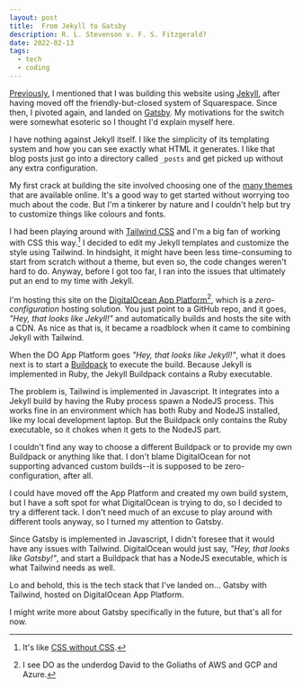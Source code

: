 ```yaml
---
layout: post
title:  From Jekyll to Gatsby
description: R. L. Stevenson v. F. S. Fitzgerald?
date: 2022-02-13
tags:
  - tech
  - coding
---
```


[Previously](/blog/2022-01-04-revive-again), I mentioned that I was building this website using [Jekyll](https://jekyllrb.com/), after having moved off the friendly-but-closed system of Squarespace. Since then, I pivoted again, and landed on [Gatsby](https://www.gatsbyjs.com/). My motivations for the switch were somewhat esoteric so I thought I'd explain myself here.

I have nothing against Jekyll itself. I like the simplicity of its templating system and how you can see exactly what HTML it generates. I like that blog posts just go into a directory called `_posts` and get picked up without any extra configuration.

My first crack at building the site involved choosing one of the [many themes](https://jekyllrb.com/docs/themes/) that are available online. It's a good way to get started without worrying too much about the code. But I'm a tinkerer by nature and I couldn't help but try to customize things like colours and fonts.

I had been playing around with [Tailwind CSS](https://tailwindcss.com/) and I'm a big fan of working with CSS this way.[^1] I decided to edit my Jekyll templates and customize the style using Tailwind. In hindsight, it might have been less time-consuming to start from scratch without a theme, but even so, the code changes weren't hard to do. Anyway, before I got too far, I ran into the issues that ultimately put an end to my time with Jekyll.

I'm hosting this site on the [DigitalOcean App Platform](https://www.digitalocean.com/products/app-platform)[^2], which is a _zero-configuration_ hosting solution. You just point to a GitHub repo, and it goes, _"Hey, that looks like Jekyll!"_ and automatically builds and hosts the site with a CDN. As nice as that is, it became a roadblock when it came to combining Jekyll with Tailwind.

When the DO App Platform goes _"Hey, that looks like Jekyll!"_, what it does next is to start a [Buildpack](https://buildpacks.io/) to execute the build. Because Jekyll is implemented in Ruby, the Jekyll Buildpack contains a Ruby executable.

The problem is, Tailwind is implemented in Javascript. It integrates into a Jekyll build by having the Ruby process spawn a NodeJS process. This works fine in an environment which has both Ruby and NodeJS installed, like my local development laptop. But the Buildpack only contains the Ruby executable, so it chokes when it gets to the NodeJS part.

I couldn't find any way to choose a different Buildpack or to provide my own Buildpack or anything like that. I don't blame DigitalOcean for not supporting advanced custom builds--it is supposed to be zero-configuration, after all.

I could have moved off the App Platform and created my own build system, but I have a soft spot for what DigitalOcean is trying to do, so I decided to try a different tack. I don't need much of an excuse to play around with different tools anyway, so I turned my attention to Gatsby.

Since Gatsby is implemented in Javascript, I didn't foresee that it would have any issues with Tailwind. DigitalOcean would just say, _"Hey, that looks like Gatsby!"_, and start a Buildpack that has a NodeJS executable, which is what Tailwind needs as well.

Lo and behold, this is the tech stack that I've landed on... Gatsby with Tailwind, hosted on DigitalOcean App Platform.

I might write more about Gatsby specifically in the future, but that's all for now.

[^1]: It's like [CSS without CSS](https://youtu.be/Pex_0zg9EsE?t=112). 
[^2]: I see DO as the underdog David to the Goliaths of AWS and GCP and Azure.
